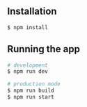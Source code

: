 ## Installation
```bash
$ npm install
```

## Running the app
```bash
# development
$ npm run dev

# production mode
$ npm run build
$ npm run start
```